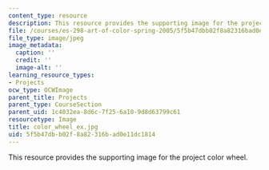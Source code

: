 ```yaml
---
content_type: resource
description: This resource provides the supporting image for the project color wheel.
file: /courses/es-298-art-of-color-spring-2005/5f5b47dbb02f8a82316bad0e11dc1814_color_wheel_ex.jpg
file_type: image/jpeg
image_metadata:
  caption: ''
  credit: ''
  image-alt: ''
learning_resource_types:
- Projects
ocw_type: OCWImage
parent_title: Projects
parent_type: CourseSection
parent_uid: 1c4032ea-8d6c-7f25-6a10-9d8d63799c61
resourcetype: Image
title: color_wheel_ex.jpg
uid: 5f5b47db-b02f-8a82-316b-ad0e11dc1814
---
```

This resource provides the supporting image for the project color wheel.
